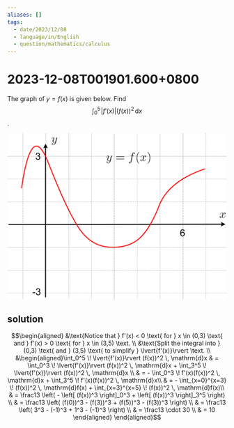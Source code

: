 ```yaml
---
aliases: []
tags:
  - date/2023/12/08
  - language/in/English
  - question/mathematics/calculus
---
```


# 2023-12-08T001901.600+0800

The graph of $y = f(x)$ is given below. Find $$\int_0^5 \! \lvert{f'(x)}\rvert (f(x))^2 \, \mathrm{d}x$$.

![graph of y=f(x)](attachments/2023-12-08T001901.600+0800.png)

## solution

$$\begin{aligned}
&\text{Notice that } f'(x) < 0 \text{ for } x \in (0,3) \text{ and } f'(x) > 0 \text{ for } x \in (3,5) \text. \\
&\text{Split the integral into } (0,3) \text{ and } (3,5) \text{ to simplify } \lvert{f'(x)}\rvert \text. \\
&\begin{aligned}\int_0^5 \! \lvert{f'(x)}\rvert (f(x))^2 \, \mathrm{d}x & = \int_0^3 \! \lvert{f'(x)}\rvert (f(x))^2 \, \mathrm{d}x + \int_3^5 \! \lvert{f'(x)}\rvert (f(x))^2 \, \mathrm{d}x \\
& = - \int_0^3 \! f'(x)(f(x))^2 \, \mathrm{d}x + \int_3^5 \! f'(x)(f(x))^2 \, \mathrm{d}x\\
& = - \int_{x=0}^{x=3} \! (f(x))^2 \, \mathrm{d}f(x) + \int_{x=3}^{x=5} \! (f(x))^2 \, \mathrm{d}f(x)\\
& = \frac13 \left( - \left[ (f(x))^3 \right]_0^3 + \left[ (f(x))^3 \right]_3^5 \right) \\
& = \frac13 \left( (f(0))^3 - (f(3))^3 + (f(5))^3 - (f(3))^3 \right) \\
& = \frac13 \left( 3^3 - (-1)^3 + 1^3 - (-1)^3 \right) \\
& = \frac13 \cdot 30 \\
& = 10 \end{aligned}
\end{aligned}$$

